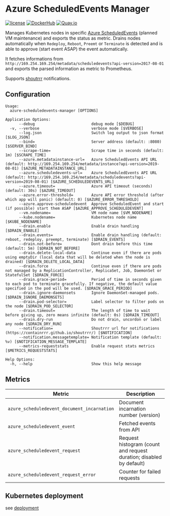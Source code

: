 Azure ScheduledEvents Manager
==============================

[![license](https://img.shields.io/github/license/webdevops/azure-scheduledevents-manager.svg)](https://github.com/webdevops/azure-scheduledevents-manager/blob/master/LICENSE)
[![DockerHub](https://img.shields.io/badge/DockerHub-webdevops%2Fazure--scheduledevents--manager-blue)](https://hub.docker.com/r/webdevops/azure-scheduledevents-manager/)
[![Quay.io](https://img.shields.io/badge/Quay.io-webdevops%2Fazure--scheduledevents--manager-blue)](https://quay.io/repository/webdevops/azure-scheduledevents-manager)

Manages Kubernetes nodes in specific [Azure ScheduledEvents](https://docs.microsoft.com/en-us/azure/virtual-machines/linux/scheduled-events) (planned VM maintenance) and exports the status as metric.
Drains nodes automatically when `Redeploy`, `Reboot`, `Preemt` or `Terminate` is detected and is able to approve (start event ASAP) the event automatically.

It fetches informations from `http://169.254.169.254/metadata/scheduledevents?api-version=2017-08-01`
and exports the parsed information as metric to Prometheus.

Supports [shoutrrr](https://containrrr.github.io/shoutrrr/) notifications.

Configuration
-------------

```
Usage:
  azure-scheduledevents-manager [OPTIONS]

Application Options:
      --debug                         debug mode [$DEBUG]
  -v, --verbose                       verbose mode [$VERBOSE]
      --log.json                      Switch log output to json format [$LOG_JSON]
      --bind=                         Server address (default: :8080) [$SERVER_BIND]
      --scrape-time=                  Scrape time in seconds (default: 1m) [$SCRAPE_TIME]
      --azure.metadatainstance-url=   Azure ScheduledEvents API URL (default: http://169.254.169.254/metadata/instance?api-version=2019-08-01) [$AZURE_METADATAINSTANCE_URL]
      --azure.scheduledevents-url=    Azure ScheduledEvents API URL (default: http://169.254.169.254/metadata/scheduledevents?api-version=2019-08-01) [$AZURE_SCHEDULEDEVENTS_URL]
      --azure.timeout=                Azure API timeout (seconds) (default: 30s) [$AZURE_TIMEOUT]
      --azure.error-threshold=        Azure API error threshold (after which app will panic) (default: 0) [$AZURE_ERROR_THRESHOLD]
      --azure.approve-scheduledevent  Approve ScheduledEvent and start (if possible) start them ASAP [$AZURE_APPROVE_SCHEDULEDEVENT]
      --vm.nodename=                  VM node name [$VM_NODENAME]
      --kube.nodename=                Kubernetes node name [$KUBE_NODENAME]
      --drain.enable                  Enable drain handling [$DRAIN_ENABLE]
      --drain.events=                 Enable drain handling (default: reboot, redeploy, preempt, terminate) [$DRAIN_EVENTS]
      --drain.not-before=             Dont drain before this time (default: 5m) [$DRAIN_NOT_BEFORE]
      --drain.delete-local-data       Continue even if there are pods using emptyDir (local data that will be deleted when the node is drained) [$DRAIN_DELETE_LOCAL_DATA]
      --drain.force                   Continue even if there are pods not managed by a ReplicationController, ReplicaSet, Job, DaemonSet or StatefulSet [$DRAIN_FORCE]
      --drain.grace-period=           Period of time in seconds given to each pod to terminate gracefully. If negative, the default value specified in the pod will be used. [$DRAIN_GRACE_PERIOD]
      --drain.ignore-daemonsets       Ignore DaemonSet-managed pods. [$DRAIN_IGNORE_DAEMONSETS]
      --drain.pod-selector=           Label selector to filter pods on the node [$DRAIN_POD_SELECTOR]
      --drain.timeout=                The length of time to wait before giving up, zero means infinite (default: 0s) [$DRAIN_TIMEOUT]
      --drain.dry-run                 Do not drain, uncordon or label any node [$DRAIN_DRY_RUN]
      --notification=                 Shoutrrr url for notifications (https://containrrr.github.io/shoutrrr/) [$NOTIFICATION]
      --notification.messagetemplate= Notification template (default: %v) [$NOTIFICATION_MESSAGE_TEMPLATE]
      --metrics-requeststats          Enable request stats metrics [$METRICS_REQUESTSTATS]

Help Options:
  -h, --help                          Show this help message

```

Metrics
-------

| Metric                                      | Description                                                                           |
|---------------------------------------------|---------------------------------------------------------------------------------------|
| `azure_scheduledevent_document_incarnation` | Document incarnation number (version)                                                 |
| `azure_scheduledevent_event`                | Fetched events from API                                                               |
| `azure_scheduledevent_request`              | Request histogram (count and request duration; disabled by default)                   |
| `azure_scheduledevent_request_error`        | Counter for failed requests                                                           |


Kubernetes deployment
---------------------

see [deployment](/deployment)
